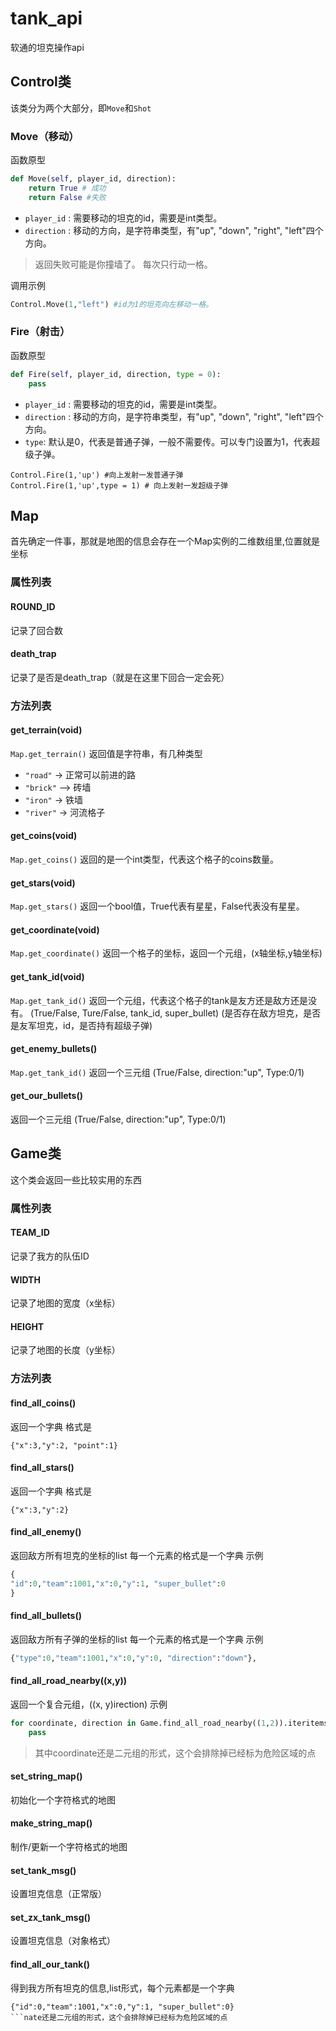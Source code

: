 # tank_api
软通的坦克操作api
## Control类
该类分为两个大部分，即`Move`和`Shot`

### Move（移动）
函数原型
```python
def Move(self, player_id, direction):
	return True # 成功
	return False #失败 
```
- `player_id` : 需要移动的坦克的id，需要是int类型。
- `direction` : 移动的方向，是字符串类型，有"up", "down", "right", "left"四个方向。
> 返回失败可能是你撞墙了。
> 每次只行动一格。

调用示例
```python
Control.Move(1,"left") #id为1的坦克向左移动一格。
```

### Fire（射击）
函数原型
```python
def Fire(self, player_id, direction, type = 0):
	pass
```
- `player_id` : 需要移动的坦克的id，需要是int类型。
- `direction` : 移动的方向，是字符串类型，有"up", "down", "right", "left"四个方向。
- `type`: 默认是0，代表是普通子弹，一般不需要传。可以专门设置为1，代表超级子弹。

```
Control.Fire(1,'up') #向上发射一发普通子弹
Control.Fire(1,'up',type = 1) # 向上发射一发超级子弹
```

## Map


首先确定一件事，那就是地图的信息会存在一个Map实例的二维数组里,位置就是坐标
### 属性列表

#### ROUND_ID
记录了回合数
#### death_trap
记录了是否是death_trap（就是在这里下回合一定会死）
### 方法列表
#### get_terrain(void)
`Map.get_terrain()`
返回值是字符串，有几种类型
- `"road"` -> 正常可以前进的路
- `"brick"` —> 砖墙
- `"iron"` -> 铁墙
- `"river"` -> 河流格子

#### get_coins(void)
`Map.get_coins()`
返回的是一个int类型，代表这个格子的coins数量。

#### get_stars(void)
`Map.get_stars()`
返回一个bool值，True代表有星星，False代表没有星星。

#### get_coordinate(void)
`Map.get_coordinate()`
返回一个格子的坐标，返回一个元组，(x轴坐标,y轴坐标)

#### get_tank_id(void)
`Map.get_tank_id()`
返回一个元组，代表这个格子的tank是友方还是敌方还是没有。
(True/False, Ture/False, tank_id, super_bullet)
(是否存在敌方坦克，是否是友军坦克，id，是否持有超级子弹)
#### get_enemy_bullets()
`Map.get_tank_id()`
返回一个三元组
(True/False, direction:"up", Type:0/1)

#### get_our_bullets()
返回一个三元组
(True/False, direction:"up", Type:0/1)


## Game类
这个类会返回一些比较实用的东西
### 属性列表
#### TEAM_ID
记录了我方的队伍ID
#### WIDTH
记录了地图的宽度（x坐标）
#### HEIGHT
记录了地图的长度（y坐标）
### 方法列表
#### find_all_coins()
返回一个字典 格式是
```
{"x":3,"y":2, "point":1}
```

#### find_all_stars()
返回一个字典 格式是
```
{"x":3,"y":2}
```

#### find_all_enemy()
返回敌方所有坦克的坐标的list
每一个元素的格式是一个字典
示例
```python
{
"id":0,"team":1001,"x":0,"y":1, "super_bullet":0
}
```
#### find_all_bullets()
返回敌方所有子弹的坐标的list
每一个元素的格式是一个字典
示例
```python
{"type":0,"team":1001,"x":0,"y":0, "direction":"down"},	 
```


#### find_all_road_nearby((x,y))
返回一个复合元组，((x, y)irection)
示例
```python
for coordinate, direction in Game.find_all_road_nearby((1,2)).iteritems():
	pass
```
> 其中coordinate还是二元组的形式，这个会排除掉已经标为危险区域的点

#### set_string_map()
初始化一个字符格式的地图

#### make_string_map()
制作/更新一个字符格式的地图

#### set_tank_msg()
设置坦克信息（正常版）

#### set_zx_tank_msg()
设置坦克信息（对象格式）

#### find_all_our_tank()
得到我方所有坦克的信息,list形式，每个元素都是一个字典
```
{"id":0,"team":1001,"x":0,"y":1, "super_bullet":0}
```nate还是二元组的形式，这个会排除掉已经标为危险区域的点
